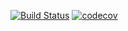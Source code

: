 [![Build Status](https://travis-ci.org/swimyoung/dom-node-type.svg?branch=master)](https://travis-ci.org/swimyoung/dom-node-type) [![codecov](https://codecov.io/gh/swimyoung/dom-node-type/branch/master/graph/badge.svg?token=QVH64WV34C)](https://codecov.io/gh/swimyoung/dom-node-type)